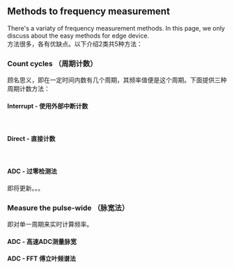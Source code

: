 ## Methods to frequency measurement

There's a variaty of frequency measurement methods. In this page, we only discuss about the easy methods for edge device.  
方法很多，各有优缺点。以下介绍2类共5种方法：  

### Count cycles （周期计数）

顾名思义，即在一定时间内数有几个周期，其频率值便是这个周期。下面提供三种周期计数方法：  

#### Interrupt - 使用外部中断计数

<br>

#### Direct - 直接计数

<br> 

#### ADC - 过零检测法

即将更新。。。

### Measure the pulse-wide （脉宽法）

即对单一周期来实时计算频率。  

#### ADC - 高速ADC测量脉宽


#### ADC - FFT 傅立叶频谱法

<br>




